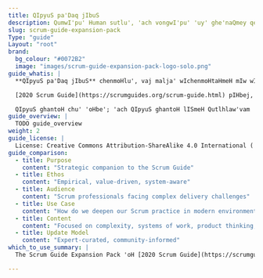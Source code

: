 ```yaml
---
title: QIpyuS pa'Daq jIbuS
description: QumwI'pu' Human sutlu', 'ach vongwI'pu' 'uy' ghe'naQmey qengbogh toy'wI', ghe''naQmey le' ghaH . pay' jonpIn wa'DIch je, pay' ghu' je. naDevvo' yInchoH 'ej naDqu' muSHa'ghachchaj, jIQublaHbe' 'e' vI'Iprup.
slug: scrum-guide-expansion-pack
Type: "guide"
Layout: "root"
brand:
  bg_colour: "#0072B2"
  image: "images/scrum-guide-expansion-pack-logo-solo.png"
guide_whatis: |
  **QIpyuS pa'Daq jIbuS** chenmoHlu', vaj malja' wIchenmoHtaHmeH mIw wIchoHtaH; nom.

  [2020 Scrum Guide](https://scrumguides.org/scrum-guide.html) pIHbej, 'ach QaplaHbogh toy'wI'pu' rut SIv: chay' ngoQmey wItlha', chay' De'wI' valwI' lo' 'ej chay' QIpyuS nap wItamtaH ghu'vetlhDaq ghoSbogh.

  QIpyuS ghantoH chu' 'oHbe'; 'ach QIpyuS ghantoH lISmeH Qutlhlaw'vam 'oH. chut chu' vInobbe' neH, 'ach QIpyuS yab, chenmoHmeH nab, 'ej lugh vItlhutlhmeH Qutlh Qav. pIq QubmeH, choHmeH, 'ej QeDpIn chavmeH QaHlaH ghom, pagh Qubchu'bogh, Qapchu'bogh, valbogh ghu' Daq.
guide_overview: |
  TODO guide_overview
weight: 2
guide_license: |
  License: Creative Commons Attribution-ShareAlike 4.0 International ( CC BY-SA 4.0  ).
guide_comparison:
  - title: Purpose
    content: "Strategic companion to the Scrum Guide"
  - title: Ethos
    content: "Empirical, value-driven, system-aware"
  - title: Audience
    content: "Scrum professionals facing complex delivery challenges"
  - title: Use Case
    content: "How do we deepen our Scrum practice in modern environments?"
  - title: Content
    content: "Focused on complexity, systems of work, product thinking, and leadership"
  - title: Update Model
    content: "Expert-curated, community-informed"
which_to_use_summary: |
  The Scrum Guide Expansion Pack 'oH [2020 Scrum Guide](https://scrumguides.org) potlhqu' boQ'e', wejlogh tIQbogh Dochmey rurchugh, 'ach DaHjaj Qapchu' lo'laHghachDaq. Qatlhbogh product ghommey vItu'laHmeH, QulwI'pu'vaD QaH 'oH. Scrum qejmeH De' potlh wIlaHqu'moH, 'ej complexity, product SIgh, Qap Seghmey, DevwI'ghach je wItuQmoH. Scrum DevwI'ghach je empiricism je tlhoS wIlo'taH. 'Itlhqu' ghItlhqa'be' 'oH; neH DuHmey chu' 'oH Qutlhbogh Qapchu' 'ej nIvbogh delivery nIv law' Hoch nIv puS, poH nI'qu' lo'laHghachDaq.

---
```

